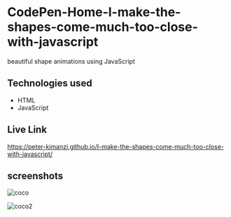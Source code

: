 # CodePen-Home-I-make-the-shapes-come-much-too-close-with-javascript

beautiful shape animations using JavaScript 

## Technologies used
* HTML
* JavaScript

## Live Link

https://peter-kimanzi.github.io/I-make-the-shapes-come-much-too-close-with-javascript/

## screenshots

![coco](https://user-images.githubusercontent.com/71552773/191242301-2283a5d3-81c2-4c70-8663-06162845b1f5.PNG)

![coco2](https://user-images.githubusercontent.com/71552773/191242368-028f61ea-e148-4952-b85e-249cff55416b.PNG)
